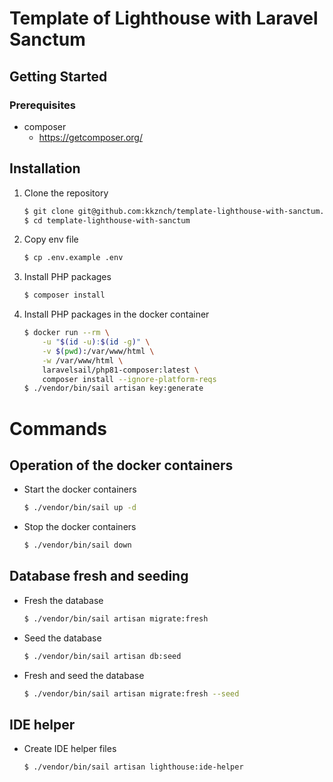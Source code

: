 # Template of Lighthouse with Laravel Sanctum

## Getting Started
### Prerequisites
- composer
    - https://getcomposer.org/

## Installation
1. Clone the repository
    ```sh
    $ git clone git@github.com:kkznch/template-lighthouse-with-sanctum.git
    $ cd template-lighthouse-with-sanctum
    ```
2. Copy env file
    ```sh
    $ cp .env.example .env
    ```
3. Install PHP packages
    ```sh
    $ composer install
    ```
4. Install PHP packages in the docker container
    ```sh
    $ docker run --rm \
        -u "$(id -u):$(id -g)" \
        -v $(pwd):/var/www/html \
        -w /var/www/html \
        laravelsail/php81-composer:latest \
        composer install --ignore-platform-reqs
    $ ./vendor/bin/sail artisan key:generate
    ```

# Commands
## Operation of the docker containers
- Start the docker containers
    ```sh
    $ ./vendor/bin/sail up -d
    ```
- Stop the docker containers
    ```sh
    $ ./vendor/bin/sail down
    ```

## Database fresh and seeding
- Fresh the database
    ```sh
    $ ./vendor/bin/sail artisan migrate:fresh
    ```
- Seed the database
    ```sh
    $ ./vendor/bin/sail artisan db:seed
    ```
- Fresh and seed the database
    ```sh
    $ ./vendor/bin/sail artisan migrate:fresh --seed
    ```    

## IDE helper
- Create IDE helper files
    ```sh
    $ ./vendor/bin/sail artisan lighthouse:ide-helper
    ```    
